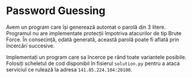 # Password Guessing

Avem un program care își generează automat o parolă din 3 litere.
Programul nu are implementate protecții împotriva atacurilor de tip Brute Force.
În consecință, odată generată, această parolă poate fi aflată prin încercări succesive.

Implementați un program care sa încerce pe rând toate variantele posibile.
Folosiți scheletul de cod disponibil în fisierul `solution.py` pentru a ataca serviciul ce rulează la adresa `141.85.224.104:20100`.
